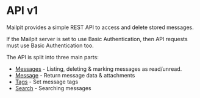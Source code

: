 # API v1

Mailpit provides a simple REST API to access and delete stored messages.

If the Mailpit server is set to use Basic Authentication, then API requests must use Basic Authentication too.

The API is split into three main parts:

- [Messages](Messages.md) - Listing, deleting & marking messages as read/unread.
- [Message](Message.md) - Return message data & attachments
- [Tags](Tags.md) - Set message tags
- [Search](Search.md) - Searching messages
